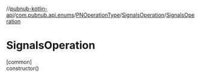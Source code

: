 //[pubnub-kotlin-api](../../../../index.md)/[com.pubnub.api.enums](../../index.md)/[PNOperationType](../index.md)/[SignalsOperation](index.md)/[SignalsOperation](-signals-operation.md)

# SignalsOperation

[common]\
constructor()
